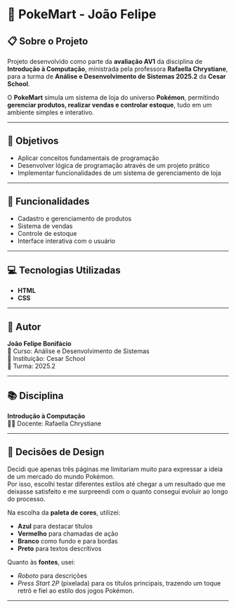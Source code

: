 # 🏪 PokeMart - João Felipe

## 📋 Sobre o Projeto  
Projeto desenvolvido como parte da **avaliação AV1** da disciplina de **Introdução à Computação**, ministrada pela professora **Rafaella Chrystiane**, para a turma de **Análise e Desenvolvimento de Sistemas 2025.2** da **Cesar School**.  

O **PokeMart** simula um sistema de loja do universo **Pokémon**, permitindo **gerenciar produtos, realizar vendas e controlar estoque**, tudo em um ambiente simples e interativo.

---

## 🎯 Objetivos  

- Aplicar conceitos fundamentais de programação  
- Desenvolver lógica de programação através de um projeto prático  
- Implementar funcionalidades de um sistema de gerenciamento de loja  

---

## 🚀 Funcionalidades  

- Cadastro e gerenciamento de produtos  
- Sistema de vendas  
- Controle de estoque  
- Interface interativa com o usuário  

---

## 💻 Tecnologias Utilizadas  

- **HTML**
- **CSS**

---

## 👤 Autor  

**João Felipe Bonifácio**  
📘 Curso: Análise e Desenvolvimento de Sistemas  
🏫 Instituição: Cesar School  
📅 Turma: 2025.2  

---

## 📚 Disciplina  

**Introdução à Computação**  
👩‍🏫 Docente: Rafaella Chrystiane  

---

## 🧠 Decisões de Design  

Decidi que apenas três páginas me limitariam muito para expressar a ideia de um mercado do mundo Pokémon.  
Por isso, escolhi testar diferentes estilos até chegar a um resultado que me deixasse satisfeito e me surpreendi com o quanto consegui evoluir ao longo do processo.  

Na escolha da **paleta de cores**, utilizei:
- **Azul** para destacar títulos  
- **Vermelho** para chamadas de ação  
- **Branco** como fundo e para bordas  
- **Preto** para textos descritivos  

Quanto às **fontes**, usei:
- *Roboto* para descrições  
- *Press Start 2P* (pixelada) para os títulos principais, trazendo um toque retrô e fiel ao estilo dos jogos Pokémon.  

---

